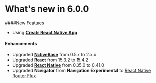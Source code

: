 #  What's new in 6.0.0

####New Features

*   Using [**Create React Native App**](https://github.com/react-community/create-react-native-app)

#### Enhancements

* Upgraded [**NativeBase**](http://nativebase.io/docs/v2.0.0/) from 0.5.x to 2.x.x
* Upgraded [**React**](https://facebook.github.io/react/) from 15.3.2 to 15.4.2
* Upgraded [**React Native**](https://github.com/facebook/react-native) from 0.35.0 to 0.41.0
* Upgraded **Navigator** from **Navigation Experimental** to [React Native Router Flux](https://github.com/aksonov/react-native-router-flux)
